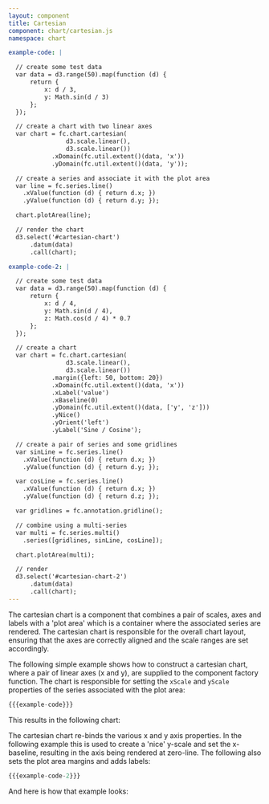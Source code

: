 ```yaml
---
layout: component
title: Cartesian
component: chart/cartesian.js
namespace: chart

example-code: |

  // create some test data
  var data = d3.range(50).map(function (d) {
      return {
          x: d / 3,
          y: Math.sin(d / 3)
      };
  });

  // create a chart with two linear axes
  var chart = fc.chart.cartesian(
                d3.scale.linear(),
                d3.scale.linear())
            .xDomain(fc.util.extent()(data, 'x'))
            .yDomain(fc.util.extent()(data, 'y'));

  // create a series and associate it with the plot area
  var line = fc.series.line()
    .xValue(function (d) { return d.x; })
    .yValue(function (d) { return d.y; });

  chart.plotArea(line);

  // render the chart
  d3.select('#cartesian-chart')
      .datum(data)
      .call(chart);

example-code-2: |

  // create some test data
  var data = d3.range(50).map(function (d) {
      return {
          x: d / 4,
          y: Math.sin(d / 4),
          z: Math.cos(d / 4) * 0.7
      };
  });

  // create a chart
  var chart = fc.chart.cartesian(
                d3.scale.linear(),
                d3.scale.linear())
            .margin({left: 50, bottom: 20})
            .xDomain(fc.util.extent()(data, 'x'))
            .xLabel('value')
            .xBaseline(0)
            .yDomain(fc.util.extent()(data, ['y', 'z']))
            .yNice()
            .yOrient('left')
            .yLabel('Sine / Cosine');

  // create a pair of series and some gridlines
  var sinLine = fc.series.line()
    .xValue(function (d) { return d.x; })
    .yValue(function (d) { return d.y; });

  var cosLine = fc.series.line()
    .xValue(function (d) { return d.x; })
    .yValue(function (d) { return d.z; });

  var gridlines = fc.annotation.gridline();

  // combine using a multi-series
  var multi = fc.series.multi()
    .series([gridlines, sinLine, cosLine]);

  chart.plotArea(multi);

  // render
  d3.select('#cartesian-chart-2')
      .datum(data)
      .call(chart);
---
```


The cartesian chart is a component that combines a pair of scales, axes and labels with a 'plot area' which is a container where the associated series are rendered. The cartesian chart is responsible for the overall chart layout, ensuring that the axes are correctly aligned and the scale ranges are set accordingly.

The following simple example shows how to construct a cartesian chart, where a pair of linear axes (x and y), are supplied to the component factory function. The chart is responsible for setting the `xScale` and `yScale` properties of the series associated with the plot area:

```js
{{{example-code}}}
```

This results in the following chart:

<div id="cartesian-chart"> </div>
<script type="text/javascript">
(function () {
  {{{example-code}}}
}());
</script>

The cartesian chart re-binds the various x and y axis properties. In the following example this is used to create a 'nice' y-scale and set the x-baseline, resulting in the axis being rendered at zero-line. The following also sets the plot area margins and adds labels: 

```js
{{{example-code-2}}}
```

And here is how that example looks:

<div id="cartesian-chart-2" style="height: 250px; width: 400px;"> </div>
<script type="text/javascript">
(function () {
  {{{example-code-2}}}
}());
</script>

